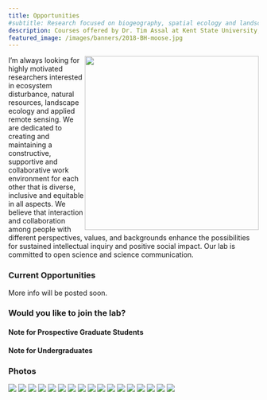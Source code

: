 ```yaml
---
title: Opportunities
#subtitle: Research focused on biogeography, spatial ecology and landscape change at Kent State University
description: Courses offered by Dr. Tim Assal at Kent State University; R, Environmental Data Analysis, Remote Sensing, Natural Disasters and Society
featured_image: /images/banners/2018-BH-moose.jpg
---
```


<img style="float: right; width:350px;" src="/images/gallery/lab-sign.jpg">

I’m always looking for highly motivated researchers interested in ecosystem disturbance, natural resources, landscape ecology and applied remote sensing. We are dedicated to creating and maintaining a constructive, supportive and collaborative work environment for each other that is diverse, inclusive and equitable in all aspects. We believe that interaction and collaboration among people with different perspectives, values, and backgrounds enhance the possibilities for sustained intellectual inquiry and positive social impact. Our lab is committed to open science and science communication.  

### Current Opportunities

More info will be posted soon. 

### Would you like to join the lab?

#### Note for Prospective Graduate Students 

#### Note for Undergraduates 

### Photos
<div class="gallery" data-columns="3">
    <img src="/images/gallery/classOf2020.jpg">
    <img src="/images/gallery/2012-LM-1.jpg">
    <img src="/images/gallery/tnp20.jpg">
    <img src="/images/gallery/2014-LM-070.jpg">
    <img src="/images/gallery/tnp1.jpg">
    <img src="/images/gallery/2014-LM-037.jpg">
    <img src="/images/gallery/2011-SM-1.jpg">
    <img src="/images/gallery/2013-PM-1.jpg">
    <img src="/images/gallery/2012-LM-2.jpg">
    <img src="/images/gallery/2013-CSM-1.jpg">
    <img src="/images/gallery/LM_4b.jpg">
    <img src="/images/gallery/2013-DP-1.jpg">
    <img src="/images/gallery/tnp39.jpg">
    <img src="/images/gallery/2013-LM-1.jpg">
    <img src="/images/gallery/2013-PM-2.jpg">
    <img src="/images/gallery/tnp6.jpg">
    <img src="/images/gallery/2014-LM-069.jpg">
</div>
 
